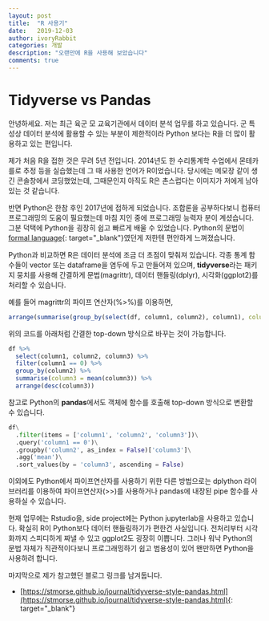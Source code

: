 ```yaml
---
layout: post
title:  "R 사용기"
date:   2019-12-03
author: ivoryRabbit
categories: 개발
description: "오랜만에 R을 사용해 보았습니다"
comments: true
---
```


# Tidyverse vs Pandas

안녕하세요. 저는 최근 육군 모 교육기관에서 데이터 분석 업무를 하고 있습니다. 군 특성상 데이터 분석에 활용할 수 있는 부분이 제한적이라 Python 보다는 R을 더 많이 활용하고 있는 편입니다.

제가 처음 R을 접한 것은 무려 5년 전입니다. 2014년도 한 수리통계학 수업에서 몬테카를로 추정 등을 실습했는데 그 때 사용한 언어가 R이었습니다. 당시에는 메모장 같이 생긴 콘솔창에서 코딩했었는데, 그때문인지 아직도 R은 촌스럽다는 이미지가 저에게 남아있는 것 같습니다.
 
반면 Python은 한참 후인 2017년에 접하게 되었습니다. 조합론을 공부하다보니 컴퓨터 프로그래밍의 도움이 필요했는데 마침 지인 중에 프로그래밍 능력자 분이 계셨습니다. 그분 덕택에 Python을 굉장히 쉽고 빠르게 배울 수 있었습니다. Python의 문법이 [formal language](https://en.wikipedia.org/wiki/Formal_language){: target="_blank"}였던게 저한텐 편안하게 느껴졌습니다.

Python과 비교하면 R은 데이터 분석에 조금 더 초점이 맞춰져 있습니다. 각종 통계 함수들이 vector 또는 dataframe을 염두에 두고 만들어져 있으며, **tidyverse**라는 패키지 뭉치를 사용해 간결하게 문법(magrittr), 데이터 핸들링(dplyr), 시각화(ggplot2)를 처리할 수 있습니다.

예를 들어 magrittr의 파이프 연산자(%>%)를 이용하면,

```R
arrange(summarise(group_by(select(df, column1, column2), column1), column2 = mean(column2)), column2)
```

위의 코드를 아래처럼 간결한 top-down 방식으로 바꾸는 것이 가능합니다.

```R
df %>%
  select(column1, column2, column3) %>%
  filter(column1 == 0) %>%
  group_by(column2) %>%
  summarise(column3 = mean(column3)) %>%
  arrange(desc(column3))
```

참고로 Python의 **pandas**에서도 객체에 함수를 호출해 top-down 방식으로 변환할 수 있습니다.

```python
df\
  .filter(items = ['column1', 'column2', 'column3'])\
  .query('column1 == 0')\
  .groupby('column2', as_index = False)['column3']\
  .agg('mean')\
  .sort_values(by = 'column3', ascending = False)
```

이외에도 Python에서 파이프연산자를 사용하기 위한 다른 방법으로는 dplython 라이브러리를 이용하여 파이프연산자(>>)를 사용하거나 pandas에 내장된 pipe 함수를 사용하실 수 있습니다.

현재 업무에는 Rstudio을, side project에는 Python jupyterlab을 사용하고 있습니다. 확실히 R이 Python보다 데이터 핸들링하기가 편한건 사실입니다. 전처리부터 시각화까지 스피디하게 짜낼 수 있고 ggplot2도 굉장히 이쁩니다. 그러나 워낙 Python의 문법 자체가 직관적이다보니 프로그래밍하기 쉽고 범용성이 있어 왠만하면 Python을 사용하려 합니다.

마지막으로 제가 참고했던 블로그 링크를 남겨둡니다.
- [https://stmorse.github.io/journal/tidyverse-style-pandas.html](https://stmorse.github.io/journal/tidyverse-style-pandas.html){: target="_blank"}
